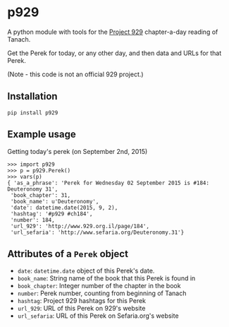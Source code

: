 # p929

A python module with tools for the [Project 929](http://929.org.il) chapter-a-day reading of Tanach.

Get the Perek for today, or any other day, and then data and URLs for that Perek. 

(Note - this code is not an official 929 project.)
## Installation
`pip install p929`

## Example usage
Getting today's perek (on September 2nd, 2015)
```
>>> import p929
>>> p = p929.Perek()
>>> vars(p)
{ 'as_a_phrase': 'Perek for Wednesday 02 September 2015 is #184: Deuteronomy 31',
 'book_chapter': 31,
 'book_name': u'Deuteronomy',
 'date': datetime.date(2015, 9, 2),
 'hashtag': '#p929 #ch184',
 'number': 184,
 'url_929': 'http://www.929.org.il/page/184',
 'url_sefaria': 'http://www.sefaria.org/Deuteronomy.31'}
```

## Attributes of a `Perek` object
* `date`: `datetime.date` object of this Perek's date.
* `book_name`: String name of the book that this Perek is found in
* `book_chapter`: Integer number of the chapter in the book
* `number`: Perek number, counting from beginning of Tanach
* `hashtag`: Project 929 hashtags for this Perek
* `url_929`: URL of this Perek on 929's website
* `url_sefaria`: URL of this Perek on Sefaria.org's website
